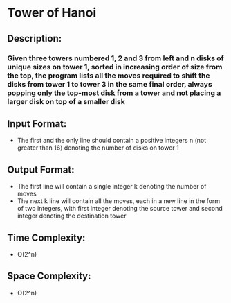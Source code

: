 # Tower of Hanoi
## Description:
### Given three towers numbered 1, 2 and 3 from left and n disks of unique sizes on tower 1, sorted in increasing order of size from the top, the program lists all the moves required to shift the disks from tower 1 to tower 3 in the same final order, always popping only the top-most disk from a tower and not placing a larger disk on top of a smaller disk
## Input Format:
* The first and the only line should contain a positive integers n (not greater than 16) denoting the number of disks on tower 1
## Output Format:
* The first line will contain a single integer k denoting the number of moves
* The next k line will contain all the moves, each in a new line in the form of two integers, with first integer denoting the source tower and second integer denoting the destination tower
## Time Complexity: 
* O(2^n)
## Space Complexity:
* O(2^n)